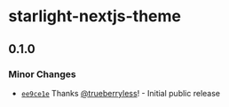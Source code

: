 # starlight-nextjs-theme

## 0.1.0

### Minor Changes

- [`ee9ce1e`](https://github.com/trueberryless-org/starlight-nextjs-theme/commit/ee9ce1ef4fec571f1ce7fa6c288baa5b68a23760) Thanks [@trueberryless](https://github.com/trueberryless)! - Initial public release
